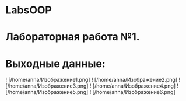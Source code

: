 # LabsOOP
# Лабораторная работа №1.
# Выходные данные:
! [/home/anna/Изображение1.png]
! [/home/anna/Изображение2.png]
! [/home/anna/Изображение3.png]
! [/home/anna/Изображение4.png]
! [/home/anna/Изображение5.png]
! [/home/anna/Изображение6.png]
